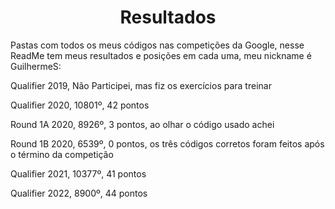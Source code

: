 <div align="center">
  <h1>Resultados</h1>
</div>
<p>Pastas com todos os meus códigos nas competições da Google, nesse ReadMe tem meus resultados e posições em cada uma, meu nickname é GuilhermeS:<p>
<p>Qualifier 2019, Não Participei, mas fiz os exercícios para treinar<p>
<p>Qualifier 2020, 10801º, 42 pontos<p>
<p>Round 1A 2020, 8926º, 3 pontos, ao olhar o código usado achei<p>
<p>Round 1B 2020, 6539º, 0 pontos, os três códigos corretos foram feitos após o término da competição<p>
<p>Qualifier 2021, 10377º, 41 pontos<p>
<p>Qualifier 2022, 8900º, 44 pontos<p>
